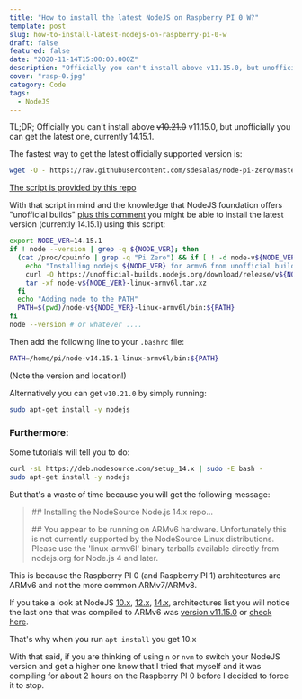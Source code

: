 ```yaml
---
title: "How to install the latest NodeJS on Raspberry PI 0 W?"
template: post
slug: how-to-install-latest-nodejs-on-raspberry-pi-0-w
draft: false
featured: false
date: "2020-11-14T15:00:00.000Z"
description: "Officially you can't install above v11.15.0, but unofficially you can get the latest one. Here's how!"
cover: "rasp-0.jpg"
category: Code
tags:
  - NodeJS
---
```


TL;DR; Officially you can't install above ~~v10.21.0~~ v11.15.0, but unofficially you can get the latest one, currently 14.15.1.

The fastest way to get the latest officially supported version is:

```bash
wget -O - https://raw.githubusercontent.com/sdesalas/node-pi-zero/master/install-node-v.last.sh | bash
```

[The script is provided by this repo](https://github.com/sdesalas/node-pi-zero)

With that script in mind and the knowledge that NodeJS foundation offers "unofficial builds" [plus this comment](https://github.com/sdesalas/node-pi-zero/issues/20#issuecomment-577949515) you might be able to install the latest version (currently 14.15.1) using this script:

```bash
export NODE_VER=14.15.1
if ! node --version | grep -q ${NODE_VER}; then
  (cat /proc/cpuinfo | grep -q "Pi Zero") && if [ ! -d node-v${NODE_VER}-linux-armv6l ]; then
    echo "Installing nodejs ${NODE_VER} for armv6 from unofficial builds..."
    curl -O https://unofficial-builds.nodejs.org/download/release/v${NODE_VER}/node-v${NODE_VER}-linux-armv6l.tar.xz
    tar -xf node-v${NODE_VER}-linux-armv6l.tar.xz
  fi
  echo "Adding node to the PATH"
  PATH=$(pwd)/node-v${NODE_VER}-linux-armv6l/bin:${PATH}
fi
node --version # or whatever ....
```

Then add the following line to your `.bashrc` file:

```bash
PATH=/home/pi/node-v14.15.1-linux-armv6l/bin:${PATH}
```

(Note the version and location!)

Alternatively you can get `v10.21.0` by simply running:

```bash
sudo apt-get install -y nodejs
```

### Furthermore:

Some tutorials will tell you to do:

```bash
curl -sL https://deb.nodesource.com/setup_14.x | sudo -E bash -
sudo apt-get install -y nodejs
```

But that's a waste of time because you will get the following message:

> \#\# Installing the NodeSource Node.js 14.x repo...
>
> \#\# You appear to be running on ARMv6 hardware. Unfortunately this is not currently supported by the NodeSource Linux distributions. Please use the 'linux-armv6l' binary tarballs available directly from nodejs.org for Node.js 4 and later.

This is because the Raspberry PI 0 (and Raspberry PI 1) architectures are ARMv6 and not the more common ARMv7/ARMv8.

If you take a look at NodeJS [10.x](https://nodejs.org/dist/v10.23.0/), [12.x](https://nodejs.org/dist/v12.19.1/), [14.x](https://nodejs.org/dist/v14.15.1/), architectures list you will notice the last one that was compiled to ARMv6 was [version v11.15.0](https://nodejs.org/dist/v11.15.0/) or [check here](https://nodejs.org/dist/index.json).

That's why when you run `apt install` you get 10.x

With that said, if you are thinking of using `n` or `nvm` to switch your NodeJS version and get a higher one know that I tried that myself and it was compiling for about 2 hours on the Raspberry PI 0 before I decided to force it to stop.
